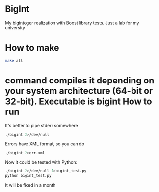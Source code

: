 BigInt
======

My biginteger realization with Boost library tests. Just a lab for my university

How to make
===
```bash
make all
```
command compiles it depending on your system architecture (64-bit or 32-bit). Executable is bigint
How to run
===
It's better to pipe stderr somewhere
```bash
./bigint 2>/dev/null
```
Errors have XML format, so you can do
```bash
./bigint 2>err.xml
```

Now it could be tested with Python:
```bash
./bigint 2>/dev/null 1>bigint_test.py
python bigint_test.py
```
It will be fixed in a month
